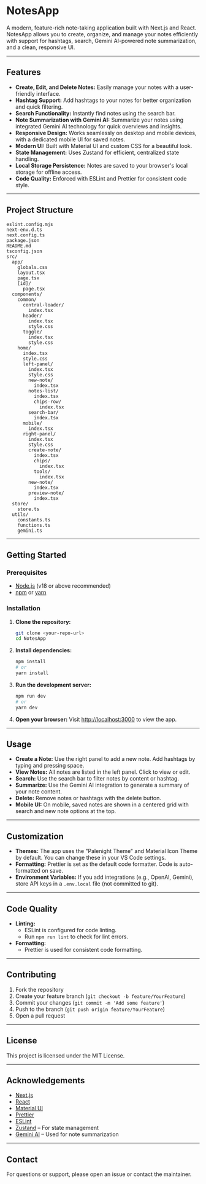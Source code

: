 # NotesApp

A modern, feature-rich note-taking application built with Next.js and React. NotesApp allows you to create, organize, and manage your notes efficiently with support for hashtags, search, Gemini AI-powered note summarization, and a clean, responsive UI.

---

## Features

- **Create, Edit, and Delete Notes:** Easily manage your notes with a user-friendly interface.
- **Hashtag Support:** Add hashtags to your notes for better organization and quick filtering.
- **Search Functionality:** Instantly find notes using the search bar.
- **Note Summarization with Gemini AI:** Summarize your notes using integrated Gemini AI technology for quick overviews and insights.
- **Responsive Design:** Works seamlessly on desktop and mobile devices, with a dedicated mobile UI for saved notes.
- **Modern UI:** Built with Material UI and custom CSS for a beautiful look.
- **State Management:** Uses Zustand for efficient, centralized state handling.
- **Local Storage Persistence:** Notes are saved to your browser's local storage for offline access.
- **Code Quality:** Enforced with ESLint and Prettier for consistent code style.

---

## Project Structure

```
eslint.config.mjs
next-env.d.ts
next.config.ts
package.json
README.md
tsconfig.json
src/
  app/
    globals.css
    layout.tsx
    page.tsx
    [id]/
      page.tsx
  components/
    common/
      central-loader/
        index.tsx
      header/
        index.tsx
        style.css
      toggle/
        index.tsx
        style.css
    home/
      index.tsx
      style.css
      left-panel/
        index.tsx
        style.css
        new-note/
          index.tsx
        notes-list/
          index.tsx
          chips-row/
            index.tsx
        search-bar/
          index.tsx
      mobile/
        index.tsx
      right-panel/
        index.tsx
        style.css
        create-note/
          index.tsx
          chips/
            index.tsx
          tools/
            index.tsx
        new-note/
          index.tsx
        preview-note/
          index.tsx
  store/
    store.ts
  utils/
    constants.ts
    functions.ts
    gemini.ts
```

---

## Getting Started

### Prerequisites

- [Node.js](https://nodejs.org/) (v18 or above recommended)
- [npm](https://www.npmjs.com/) or [yarn](https://yarnpkg.com/)

### Installation

1. **Clone the repository:**
   ```sh
   git clone <your-repo-url>
   cd NotesApp
   ```
2. **Install dependencies:**
   ```sh
   npm install
   # or
   yarn install
   ```
3. **Run the development server:**
   ```sh
   npm run dev
   # or
   yarn dev
   ```
4. **Open your browser:**
   Visit [http://localhost:3000](http://localhost:3000) to view the app.

---

## Usage

- **Create a Note:** Use the right panel to add a new note. Add hashtags by typing and pressing space.
- **View Notes:** All notes are listed in the left panel. Click to view or edit.
- **Search:** Use the search bar to filter notes by content or hashtag.
- **Summarize:** Use the Gemini AI integration to generate a summary of your note content.
- **Delete:** Remove notes or hashtags with the delete button.
- **Mobile UI:** On mobile, saved notes are shown in a centered grid with search and new note options at the top.

---

## Customization

- **Themes:** The app uses the "Palenight Theme" and Material Icon Theme by default. You can change these in your VS Code settings.
- **Formatting:** Prettier is set as the default code formatter. Code is auto-formatted on save.
- **Environment Variables:** If you add integrations (e.g., OpenAI, Gemini), store API keys in a `.env.local` file (not committed to git).

---

## Code Quality

- **Linting:**
  - ESLint is configured for code linting.
  - Run `npm run lint` to check for lint errors.
- **Formatting:**
  - Prettier is used for consistent code formatting.

---

## Contributing

1. Fork the repository
2. Create your feature branch (`git checkout -b feature/YourFeature`)
3. Commit your changes (`git commit -m 'Add some feature'`)
4. Push to the branch (`git push origin feature/YourFeature`)
5. Open a pull request

---

## License

This project is licensed under the MIT License.

---

## Acknowledgements

- [Next.js](https://nextjs.org/)
- [React](https://react.dev/)
- [Material UI](https://mui.com/)
- [Prettier](https://prettier.io/)
- [ESLint](https://eslint.org/)
- [Zustand](https://zustand-demo.pmnd.rs/) – For state management
- [Gemini AI](https://deepmind.google/technologies/gemini/) – Used for note summarization

---

## Contact

For questions or support, please open an issue or contact the maintainer.
